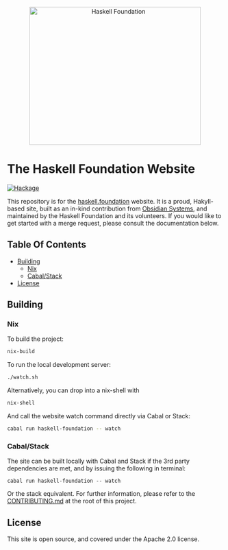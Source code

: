 <p align="center">
<img src="https://haskellfoundation.github.io/static/images/logos/hf-logo-alpha.png" width="400" height="322" alt="Haskell Foundation" title="Haskell Foundation">
</p>

# The Haskell Foundation Website

[![Hackage](https://img.shields.io/badge/affiliate-Haskell%20Foundation-purple.svg)](https://haskell.foundation)

This repository is for the [haskell.foundation](https://haskell.foundation) website. It is a proud, Hakyll-based site, built as an in-kind contribution from [Obsidian Systems](https://obsidian.systems), and maintained by the Haskell Foundation and its volunteers. If you would like to get started with a merge request, please consult the documentation below.

## Table Of Contents

- [Building](#building)
  - [Nix](#nix)
  - [Cabal/Stack](#cabal/stack)
- [License](#license)


## Building


### Nix

To build the project:

```bash
nix-build
```

To run the local development server:

```bash
./watch.sh
```

Alternatively, you can drop into a nix-shell with

```bash
nix-shell
```

And call the website watch command directly via Cabal or Stack:

```bash
cabal run haskell-foundation -- watch
```

### Cabal/Stack

The site can be built locally with Cabal and Stack if the 3rd party dependencies are met, and by issuing the following in terminal:

```base
cabal run haskell-foundation -- watch
```

Or the stack equivalent. For further information, please refer to the [CONTRIBUTING.md](CONTRIBUTING.md) at the root of this project.

## License

This site is open source, and covered under the Apache 2.0 license.
